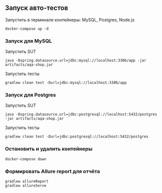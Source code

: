 ## Запуск авто-тестов

 Запустить в терминале контейнеры: MySQL, Postgres, Node.js
  
``` 
docker-compose up -d
```
### Запуск для MySQL

Запустить SUT
``` 
java -Dspring.datasource.url=jdbc:mysql://localhost:3306/app -jar artifacts/aqa-shop.jar
```
Запустить тесты
```
gradlew clean test -Durl=jdbc:mysql://localhost:3306/app
```
 

### Запуск для Postgres

Запустить SUT
```
java -Dspring.datasource.url=jdbc:postgresql://localhost:5432/postgres -jar artifacts/aqa-shop.jar
```
Запустить тесты
```
gradlew clean test -Durl=jdbc:postgresql://localhost:5432/postgres
```

### Остановить и удалить контейнеры
``` 
docker-compose down
``` 
### Формировать Allure report для отчёта
```
gradlew allureReport
gradlew allureServe
```


